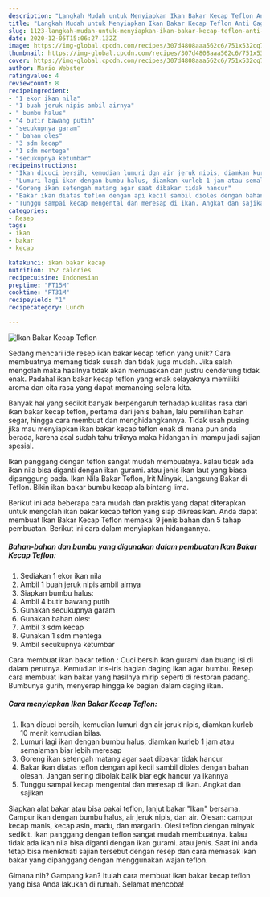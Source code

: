 ```yaml
---
description: "Langkah Mudah untuk Menyiapkan Ikan Bakar Kecap Teflon Anti Gagal"
title: "Langkah Mudah untuk Menyiapkan Ikan Bakar Kecap Teflon Anti Gagal"
slug: 1123-langkah-mudah-untuk-menyiapkan-ikan-bakar-kecap-teflon-anti-gagal
date: 2020-12-05T15:06:27.132Z
image: https://img-global.cpcdn.com/recipes/307d4808aaa562c6/751x532cq70/ikan-bakar-kecap-teflon-foto-resep-utama.jpg
thumbnail: https://img-global.cpcdn.com/recipes/307d4808aaa562c6/751x532cq70/ikan-bakar-kecap-teflon-foto-resep-utama.jpg
cover: https://img-global.cpcdn.com/recipes/307d4808aaa562c6/751x532cq70/ikan-bakar-kecap-teflon-foto-resep-utama.jpg
author: Mario Webster
ratingvalue: 4
reviewcount: 8
recipeingredient:
- "1 ekor ikan nila"
- "1 buah jeruk nipis ambil airnya"
- " bumbu halus"
- "4 butir bawang putih"
- "secukupnya garam"
- " bahan oles"
- "3 sdm kecap"
- "1 sdm mentega"
- "secukupnya ketumbar"
recipeinstructions:
- "Ikan dicuci bersih, kemudian lumuri dgn air jeruk nipis, diamkan kurleb 10 menit kemudian bilas."
- "Lumuri lagi ikan dengan bumbu halus, diamkan kurleb 1 jam atau semalaman biar lebih meresap"
- "Goreng ikan setengah matang agar saat dibakar tidak hancur"
- "Bakar ikan diatas teflon dengan api kecil sambil dioles dengan bahan olesan. Jangan sering dibolak balik biar egk hancur ya ikannya"
- "Tunggu sampai kecap mengental dan meresap di ikan. Angkat dan sajikan"
categories:
- Resep
tags:
- ikan
- bakar
- kecap

katakunci: ikan bakar kecap 
nutrition: 152 calories
recipecuisine: Indonesian
preptime: "PT15M"
cooktime: "PT31M"
recipeyield: "1"
recipecategory: Lunch

---
```



![Ikan Bakar Kecap Teflon](https://img-global.cpcdn.com/recipes/307d4808aaa562c6/751x532cq70/ikan-bakar-kecap-teflon-foto-resep-utama.jpg)

Sedang mencari ide resep ikan bakar kecap teflon yang unik? Cara membuatnya memang tidak susah dan tidak juga mudah. Jika salah mengolah maka hasilnya tidak akan memuaskan dan justru cenderung tidak enak. Padahal ikan bakar kecap teflon yang enak selayaknya memiliki aroma dan cita rasa yang dapat memancing selera kita.

Banyak hal yang sedikit banyak berpengaruh terhadap kualitas rasa dari ikan bakar kecap teflon, pertama dari jenis bahan, lalu pemilihan bahan segar, hingga cara membuat dan menghidangkannya. Tidak usah pusing jika mau menyiapkan ikan bakar kecap teflon enak di mana pun anda berada, karena asal sudah tahu triknya maka hidangan ini mampu jadi sajian spesial.

Ikan panggang dengan teflon sangat mudah membuatnya. kalau tidak ada ikan nila bisa diganti dengan ikan gurami. atau jenis ikan laut yang biasa dipanggung pada. Ikan Nila Bakar Teflon, Irit Minyak, Langsung Bakar di Teflon. Bikin ikan bakar bumbu kecap ala bintang lima.


Berikut ini ada beberapa cara mudah dan praktis yang dapat diterapkan untuk mengolah ikan bakar kecap teflon yang siap dikreasikan. Anda dapat membuat Ikan Bakar Kecap Teflon memakai 9 jenis bahan dan 5 tahap pembuatan. Berikut ini cara dalam menyiapkan hidangannya.

<!--inarticleads1-->

##### Bahan-bahan dan bumbu yang digunakan dalam pembuatan Ikan Bakar Kecap Teflon:

1. Sediakan 1 ekor ikan nila
1. Ambil 1 buah jeruk nipis ambil airnya
1. Siapkan  bumbu halus:
1. Ambil 4 butir bawang putih
1. Gunakan secukupnya garam
1. Gunakan  bahan oles:
1. Ambil 3 sdm kecap
1. Gunakan 1 sdm mentega
1. Ambil secukupnya ketumbar


Cara membuat ikan bakar teflon : Cuci bersih ikan gurami dan buang isi di dalam perutnya. Kemudian iris-iris bagian daging ikan agar bumbu. Resep cara membuat ikan bakar yang hasilnya mirip seperti di restoran padang. Bumbunya gurih, menyerap hingga ke bagian dalam daging ikan. 

<!--inarticleads2-->

##### Cara menyiapkan Ikan Bakar Kecap Teflon:

1. Ikan dicuci bersih, kemudian lumuri dgn air jeruk nipis, diamkan kurleb 10 menit kemudian bilas.
1. Lumuri lagi ikan dengan bumbu halus, diamkan kurleb 1 jam atau semalaman biar lebih meresap
1. Goreng ikan setengah matang agar saat dibakar tidak hancur
1. Bakar ikan diatas teflon dengan api kecil sambil dioles dengan bahan olesan. Jangan sering dibolak balik biar egk hancur ya ikannya
1. Tunggu sampai kecap mengental dan meresap di ikan. Angkat dan sajikan


Siapkan alat bakar atau bisa pakai teflon, lanjut bakar &#34;Ikan&#34; bersama. Campur ikan dengan bumbu halus, air jeruk nipis, dan air. Olesan: campur kecap manis, kecap asin, madu, dan margarin. Olesi teflon dengan minyak sedikit. ikan panggang dengan teflon sangat mudah membuatnya. kalau tidak ada ikan nila bisa diganti dengan ikan gurami. atau jenis. Saat ini anda tetap bisa menikmati sajian tersebut dengan resep dan cara memasak ikan bakar yang dipanggang dengan menggunakan wajan teflon. 

Gimana nih? Gampang kan? Itulah cara membuat ikan bakar kecap teflon yang bisa Anda lakukan di rumah. Selamat mencoba!
